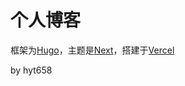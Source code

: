 # 个人博客

框架为[Hugo](https://gohugo.io/)，主题是[Next](https://github.com/hugo-next/hugo-theme-next)，搭建于[Vercel](https://vercel.com/)

by hyt658